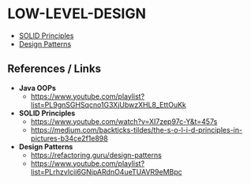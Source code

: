 # LOW-LEVEL-DESIGN

- [SOLID Principles](SOLID/SOLID.md)
- [Design Patterns](DesignPatterns/DesignPattern.md)

## References / Links

   - **Java OOPs**
     - https://www.youtube.com/playlist?list=PL9gnSGHSqcno1G3XjUbwzXHL8_EttOuKk
   - **SOLID Principles**
     - https://www.youtube.com/watch?v=XI7zep97c-Y&t=457s
     - https://medium.com/backticks-tildes/the-s-o-l-i-d-principles-in-pictures-b34ce2f1e898
   - **Design Patterns**
     - https://refactoring.guru/design-patterns
     - https://www.youtube.com/playlist?list=PLrhzvIcii6GNjpARdnO4ueTUAVR9eMBpc